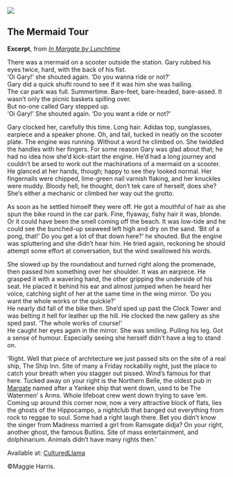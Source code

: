 <a href="https://dev.visual-essays.app"><img src="https://dev-visual-essays.netlify.app/images/ve-button.png"></a>

<param ve-config title="In Margate by Lunchtime" author="Maggie Harris" layout="vtl" banner="/images/banners/21c.jpg"> 

## The Mermaid Tour

**Excerpt**, from [_In Margate by Lunchtime_](https://maggieharris.co.uk/books/in-margate-by-lunchtime/)

There was a mermaid on a scooter outside the station. Gary rubbed his eyes twice, hard, with the back of his fist.   
‘Oi Gary!’ she shouted again. ‘Do you wanna ride or not?’   
Gary did a quick shufti round to see if it was him she was hailing.   
The car park was full. Summertime. Bare-feet, bare-headed, bare-assed. It wasn’t only the picnic baskets spilling over.   
But no-one called Gary stepped up.   
‘Oi Gary!’ She shouted again. ‘Do you want a ride or not?’    
<param ve-image url="/images/thumbnail_margate.jpg" label="Mark Holihan"> 

Gary clocked her, carefully this time. Long hair. Adidas top, sunglasses, earpiece and a speaker phone. Oh, and tail, tucked in neatly on the scooter plate. The engine was running. Without a word he climbed on. She twiddled the handles with her fingers. For some reason Gary was glad about that; he had no idea how she’d kick-start the engine. He’d had a long journey and couldn’t be arsed to work out the machinations of a mermaid on a scooter. He glanced at her hands, though; happy to see they looked normal. Her fingernails were chipped, lime-green nail varnish flaking, and her knuckles were muddy. Bloody hell, he thought, don’t tek care of herself, does she? She’s either a mechanic or climbed her way out the grotto.
<param ve-image url="https://upload.wikimedia.org/wikipedia/commons/e/e5/Shell_Grotto%2C_Margate%2C_Kent_2_-_2011.09.17.jpg" label=Emőke Dénes, CC BY-SA 4.0, via Wikimedia Commons>

As soon as he settled himself they were off. He got a mouthful of hair as she spun the bike round in the car park. Fine, flyaway, fishy hair it was, blonde. Or it could have been the smell coming off the beach. It was low-tide and he could see the bunched-up seaweed left high and dry on the sand.
‘Bit of a pong, that!’ Do you get a lot of that down here?’ he shouted. But the engine was spluttering and she didn’t hear him. He tried again, reckoning he should attempt some effort at conversation, but the wind swallowed his words.
<param ve-image url="https://upload.wikimedia.org/wikipedia/commons/f/f8/Margate_beach%2C_deserted_in_October_sunshine_-_geograph.org.uk_-_1032944.jpg" label="Nick Smith / Margate beach, deserted in October sunshine">

She slowed up by the roundabout and turned right along the promenade, then passed him something over her shoulder. It was an earpiece. He grasped it with a wavering hand, the other gripping the underside of his seat. He placed it behind his ear and almost jumped when he heard her voice, catching sight of her at the same time in the wing mirror.
‘Do you want the whole works or the quickie?’   
He nearly did fall of the bike then. She’d sped up past the Clock Tower and was belting it hell for leather up the hill.  He clocked the new gallery as she sped past.
‘The whole works of course!’   
He caught her eyes again in the mirror. She was smiling. Pulling his leg. Got a sense of humour. Especially seeing she herself didn’t have a leg to stand on.   
<param ve-image url="/https://upload.wikimedia.org/wikipedia/commons/4/43/Margate_Clock_Tower_-_geograph.org.uk_-_1715234.jpg" label="Chris Whippet/ Margate Clock Tower, geograph.org.uk, via Wikimedia Commons">

‘Right. Well that piece of architecture we just passed sits on the site of a real ship, The Ship Inn. Site of many a Friday rockabilly night, just the place to catch your breath when you stagger out pissed. Wind’s famous for that here. Tucked away on your right is the Northern Belle, the oldest pub in [Margate](/21c/21c-margate) named after  a Yankee ship that went down, used to be The Watermen’ s Arms. Whole lifeboat crew went down trying to save ’em. Coming up around this corner now, now a very attractive block of flats, lies the ghosts of the Hippocampo, a nightclub that banged out everything from rock to reggae to soul. Some had a right laugh there. Bet you didn’t know the singer from Madness married a girl from Ramsgate didja? On your right, another ghost, the famous Butlins. Site of mass entertainment, and dolphinarium. Animals didn’t have many rights then.’ 
<param ve-image url="https://upload.wikimedia.org/wikipedia/commons/9/93/Northern_Belle%2C_Margate_-_geograph.org.uk_-_1715327.jpg" label="Chris Whippet/ Northern Belle, geograph.org.uk, via Wikimedia Commons"> 

Available at: [CulturedLlama](http://www.culturedllama.co.uk/books/in-margate-by-lunchtime)   

©Maggie Harris.




